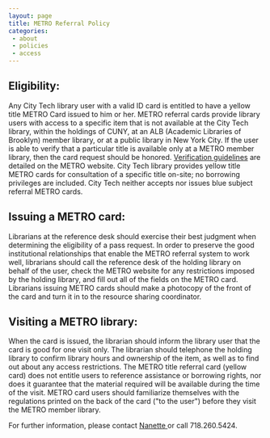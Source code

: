 ```yaml
---
layout: page
title: METRO Referral Policy
categories: 
 - about
 - policies
 - access
---
```

<h2>Eligibility:</h2>
<p>Any City Tech library user with a valid ID card is entitled to have a yellow title METRO Card issued to him or her. METRO referral cards provide library users with access to a specific item that is not available at the City Tech library, within the holdings of CUNY, at an ALB (Academic Libraries of Brooklyn) member library, or at a public library in New York City. If the user is able to verify that a particular title is available only at a METRO member library, then the card request should be honored. <a  href="http://metro.org/referral-cards/">Verification guidelines</a> are detailed on the METRO website. City Tech library provides yellow title METRO cards for consultation of a specific title on-site; no borrowing privileges are included. City Tech neither accepts nor issues blue subject referral METRO cards.</p>

<h2>Issuing a METRO card:</h2> Librarians at the reference desk should exercise their best judgment when determining the eligibility of a pass request. In order to preserve the good institutional relationships that enable the METRO referral system to work well, librarians should call the reference desk of the holding library on behalf of the user, check the METRO website for any restrictions imposed by the holding library, and fill out all of the fields on the METRO card. Librarians issuing METRO cards should make a photocopy of the front of the card and turn it in to the resource sharing coordinator.</p>

<h2>Visiting a METRO library:</h2> When the card is issued, the librarian should inform the library user that the card is good for one visit only. The librarian should telephone the holding library to confirm library hours and ownership of the item, as well as to find out about any access restrictions. The METRO title referral card (yellow card) does not entitle users to reference assistance or borrowing rights, nor does it guarantee that the material required will be available during the time of the visit. METRO card users should familiarize themselves with the regulations printed on the back of the card ("to the user") before they visit the METRO member library.</p>

<p>For further information, please contact <a href="mailto:njohnson@citytech.cuny.edu">Nanette </a> or call 718.260.5424.</p>
